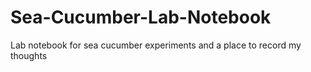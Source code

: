 # Sea-Cucumber-Lab-Notebook

Lab notebook for sea cucumber experiments and a place to record my thoughts 
